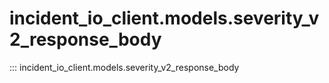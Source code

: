 # incident_io_client.models.severity_v2_response_body

::: incident_io_client.models.severity_v2_response_body
